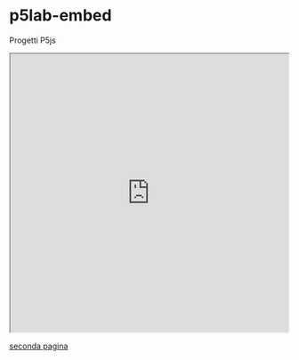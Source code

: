 # p5lab-embed
Progetti P5js

<iframe src="https://preview.p5js.org/lazzariomar/embed/kYaD_QjLJ" width="500" height="500"></iframe>

[seconda pagina](./secondaPagina.md)
